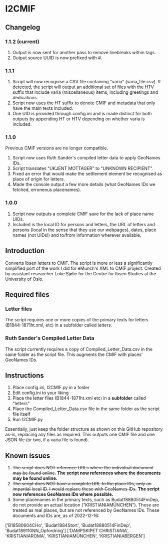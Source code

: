 # I2CMIF
## Changelog
### 1.1.2 (current)
1. Output is now sent for another pass to remove linebreaks within tags.
2. Output source UUID is now prefixed with #.
   
### 1.1.1
1. Script will now recognise a CSV file containing "varia" (varia_file.csv). If detected, the script will output an additional set of files with the HTV suffix that include varia (miscellaneous) items, including greetings and dedications.
2. Script now uses the HT suffix to denote CMIF and metadata that only have the main texts included.
3. One UID is provided through config.ini and is made distinct for both outputs by appending HT or HTV depending on whether varia is included.

### 1.1.0
Previous CMIF versions are no longer compatible.

1. Script now uses Ruth Sander's compiled letter data to apply GeoNames IDs.
2. Script translates "UKJENT MOTTAGER" to "UNKNOWN RECIPIENT".
3. Fixed an error that would make the settlement element be recognised as place of origin for letters.
4. Made the console output a few more details (what GeoNames IDs we fetched, erroneous placenames).

### 1.0.0
1. Script now outputs a complete CMIF save for the lack of place name UIDs.
2. Included is the local ID for persons and letters, the URL of letters and persons (local in the sense that they use our webpages), dates, place names (not UIDs!) and to/from information wherever available.

## Introduction
Converts Ibsen letters to CMIF. The script is more or less a significantly simplified port of the work I did for eMunch's XML to CMIF project. Created by assistant researcher Loke Sjølie for the Centre for Ibsen Studies at the University of Oslo.

## Required files
### Letter files
The script requires one or more copies of the primary texts for letters (B1844-1871ht.xml, etc) in a subfolder called *letters*.
### Ruth Sander's Compiled Letter Data
The script currently requires a copy of Compiled_Letter_Data.csv in the same folder as the script file. This augments the CMIF with places' GeoNames IDs.

## Instructions
1. Place config.ini, I2CMIF.py in a folder
2. Edit config.ini to your liking
3. Place the letter files (B1844-1871ht.xml etc) in a **subfolder** called "letters"
4. Place the Compiled_Letter_Data.csv file in the same folder as the script file itself
5. Run I2CMIF.py

Essentially, just keep the folder structure as shown on this GitHub repository as-is, replacing any files as required. This outputs one CMIF file and one JSON file (or two, if a varia file is found).

## Known issues
1. ~~The script does NOT reference URLs where the individual document may be found online.~~ **The script now references where the documents may be found online.**
2. ~~The script does NOT have a complete URL to the place IDs, only an impartial local ID. I would replace these with GeoNames IDs.~~ **The script now references GeoNames IDs where possible.**
3. Some placenames in the primary texts, such as Budat18880514FinDep, do not provide an actual location ("KRISTIANIAMÜNCHEN"). These are treated as real places, but are not referenced by GeoNames IDs. These documents and IDs are, as of 2022-12-16:

['B18580604CHo', 'Budat1884Stort', 'Budat18880514FinDep', 'Budat189110NN_Opfordring']
['DAMPSKIPET CHRISTIANIA', 'KRISTIANIAROMA', 'KRISTIANIAMÜNCHEN', 'KRISTIANIABERGEN']
